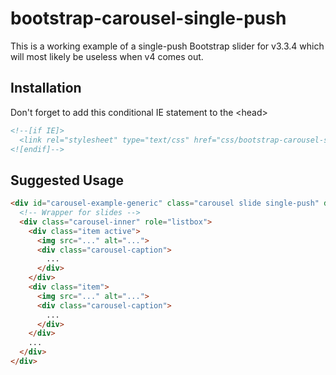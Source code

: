 # bootstrap-carousel-single-push

This is a working example of a single-push Bootstrap slider for v3.3.4 which will most likely be useless when v4 comes out.

## Installation

Don't forget to add this conditional IE statement to the \<head\>
```html
<!--[if IE]>
  <link rel="stylesheet" type="text/css" href="css/bootstrap-carousel-single-push.ie.min.css" />
<![endif]-->
```
## Suggested Usage
```html
<div id="carousel-example-generic" class="carousel slide single-push" data-ride="carousel">
  <!-- Wrapper for slides -->
  <div class="carousel-inner" role="listbox">
    <div class="item active">
      <img src="..." alt="...">
      <div class="carousel-caption">
        ...
      </div>
    </div>
    <div class="item">
      <img src="..." alt="...">
      <div class="carousel-caption">
        ...
      </div>
    </div>
    ...
  </div>
</div>
```
